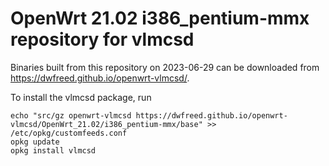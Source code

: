 OpenWrt 21.02 i386_pentium-mmx repository for vlmcsd
========

Binaries built from this repository on 2023-06-29 can be downloaded from <https://dwfreed.github.io/openwrt-vlmcsd/>.

To install the vlmcsd package, run

```
echo "src/gz openwrt-vlmcsd https://dwfreed.github.io/openwrt-vlmcsd/OpenWrt_21.02/i386_pentium-mmx/base" >> /etc/opkg/customfeeds.conf
opkg update
opkg install vlmcsd
```
